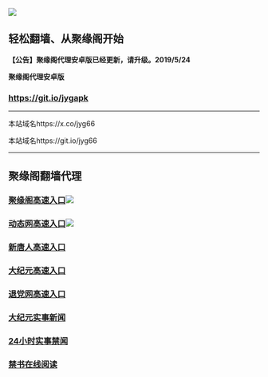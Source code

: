 ![](https://raw.githubusercontent.com/hao369/a/master/j.jpg)



## 轻松翻墙、从聚缘阁开始



**【公告】聚缘阁代理安卓版已经更新，请升级。2019/5/24**

 
**聚缘阁代理安卓版**
### https://git.io/jygapk  

***

本站域名https://x.co/jyg66 

本站域名https://git.io/jyg66



***



## 聚缘阁翻墙代理 


### [聚缘阁高速入口](https://y8.wyhe54.cf/?id=32)![](https://raw.githubusercontent.com/hao369/a/master/jyg.gif)

### [动态网高速入口](https://y8.wyhe54.cf/?id=2)![](https://raw.githubusercontent.com/hao369/a/master/jygdl.gif)


### [新唐人高速入口](https://y8.wyhe54.cf/?id=5)

### [大纪元高速入口](https://y8.wyhe54.cf/?id=7)

### [退党网高速入口](https://j2.fdy4y.ml/)




### [大纪元实事新闻](https://git.io/fjmgE)

### [24小时实事禁闻](https://git.io/fj3Go)

### [禁书在线阅读](https://git.io/fjJ5Z)






